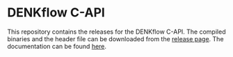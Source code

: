 # DENKflow C-API

This repository contains the releases for the DENKflow C-API. The compiled binaries and the header file can be downloaded from the [release page](https://github.com/DENKweitGmbH/DENKflow-C-API/releases). The documentation can be found [here](https://denkflow-docs.denkweit.ai/).
